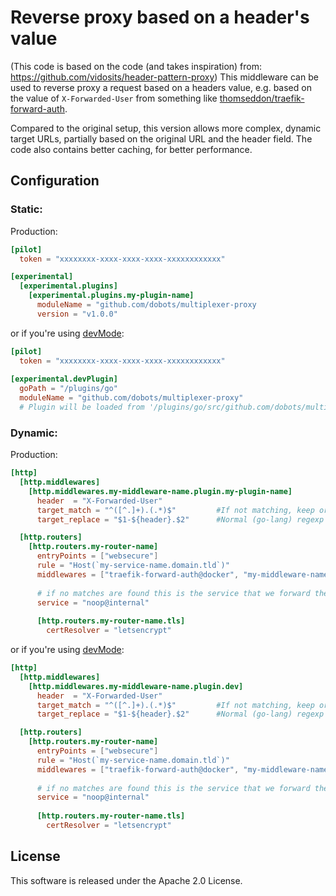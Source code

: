 # Reverse proxy based on a header's value 

(This code is based on the code (and takes inspiration) from: https://github.com/vidosits/header-pattern-proxy)
This middleware can be used to reverse proxy a request based on a headers value, e.g. based on the value of `X-Forwarded-User` from something like [thomseddon/traefik-forward-auth](https://github.com/thomseddon/traefik-forward-auth).

Compared to the original setup, this version allows more complex, dynamic target URLs, partially based on the original URL and the header field. The code also contains better caching, for better performance.


## Configuration

### Static: 
Production:

```toml
[pilot]
  token = "xxxxxxxx-xxxx-xxxx-xxxx-xxxxxxxxxxxx"

[experimental]
  [experimental.plugins]
    [experimental.plugins.my-plugin-name]
      moduleName = "github.com/dobots/multiplexer-proxy
      version = "v1.0.0"
```

or if you're using [devMode](https://doc.traefik.io/traefik-pilot/plugins/plugin-dev/#developer-mode):

```toml
[pilot]
  token = "xxxxxxxx-xxxx-xxxx-xxxx-xxxxxxxxxxxx"
  
[experimental.devPlugin]
  goPath = "/plugins/go"
  moduleName = "github.com/dobots/multiplexer-proxy"
  # Plugin will be loaded from '/plugins/go/src/github.com/dobots/multiplexer-proxy'
```

### Dynamic:

Production:

```toml
[http]
  [http.middlewares]
    [http.middlewares.my-middleware-name.plugin.my-plugin-name]
      header  = "X-Forwarded-User"
      target_match = "^([^.]+).(.*)$"         #If not matching, keep original URL
      target_replace = "$1-${header}.$2"      #Normal (go-lang) regexp rules, ${header} is replaced by the matched header value (URLEncoded)

  [http.routers]
    [http.routers.my-router-name]
      entryPoints = ["websecure"]
      rule = "Host(`my-service-name.domain.tld`)"
      middlewares = ["traefik-forward-auth@docker", "my-middleware-name@file"]
      
      # if no matches are found this is the service that we forward the request to
      service = "noop@internal"
      
      [http.routers.my-router-name.tls]
        certResolver = "letsencrypt"
```

or if you're using [devMode](https://doc.traefik.io/traefik-pilot/plugins/plugin-dev/#developer-mode):

```toml
[http]
  [http.middlewares]
    [http.middlewares.my-middleware-name.plugin.dev]
      header  = "X-Forwarded-User"
      target_match = "^([^.]+).(.*)$"         #If not matching, keep original URL
      target_replace = "$1-${header}.$2"      #Normal (go-lang) regexp rules, ${header} is replaced by the matched header value (URLEncoded)

  [http.routers]
    [http.routers.my-router-name]
      entryPoints = ["websecure"]
      rule = "Host(`my-service-name.domain.tld`)"
      middlewares = ["traefik-forward-auth@docker", "my-middleware-name@file"]
      
      # if no matches are found this is the service that we forward the request to
      service = "noop@internal"
      
      [http.routers.my-router-name.tls]
        certResolver = "letsencrypt"
```

## License
This software is released under the Apache 2.0 License.
